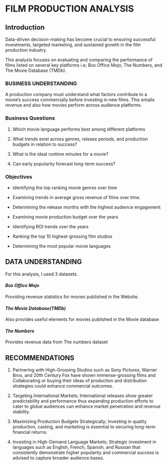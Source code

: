 # **FILM PRODUCTION ANALYSIS**


## Introduction

Data-driven decision-making has become crucial to ensuring successful investments, targeted marketing, and sustained growth in the film production industry.

This analysis focuses on evaluating and comparing the performance of films listed on several key platforms i.e; Box Office Mojo, The Numbers, and The Movie Database (TMDb).



### BUSINESS UNDERSTANDING

A production company must understand what factors contribute to a movie’s success commercially before investing in new films. This entails revenue and also how movies perform across audience platforms.


### Business Questions

1. Which movie language performs best among different platforms

2. What trends exist across genres, release periods, and production budgets in relation to success?

3. What is the ideal runtime minutes for a movie?

4. Can early popularity forecast long-term success?


### Objectives

- Identifying the top ranking movie genres over time

- Examining trends in average gross revenue of films over time.

- Determining the release months with the highest audience engagement

- Examining movie production budget over the years

- Identifying ROI trends over the years

- Ranking the top 10 highest-grossing film studios

- Determining the most popular movie languages


## DATA UNDERSTANDING

For this analysis, I used 3 datasets.

#### _Box Office Mojo_

Providing revenue statistics for movies published in the Website.

#### _The Movie Database(TMDb)_

Also provides useful elements for movies published in the Movie database

#### _The Numbers_

Provides revenue data from The numbers dataset


## RECOMMENDATIONS

1. Partnering with High-Grossing Studios such as Sony Pictures, Warner Bros, and 20th Century Fox have shown immense-grossing films and Collaborating or buying their ideas of production and distribution strategies could enhance commercial outcomes.

2. Targeting International Markets; International releases show greater predictability and performance thus expanding production efforts to cater to global audiences can enhance market penetration and revenue stability.

3. Maximizing Production Budgets Strategically; Investing in quality production, casting, and marketing is essential to securing long-term financial returns.

4. Investing in High-Demand Language Markets; Strategic investment in languages such as English, French, Spanish, and Russian that consistently demonstrate higher popularity and commercial success is advised to capture broader audience bases.

​
